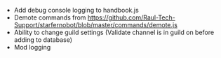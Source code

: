 * Add debug console logging to handbook.js
* Demote commands from https://github.com/Raul-Tech-Support/starfernobot/blob/master/commands/demote.js
* Ability to change guild settings (Validate channel is in guild on before adding to database)
* Mod logging
